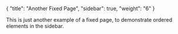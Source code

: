 {
    "title": "Another Fixed Page",
    "sidebar": true,
    "weight": "6"
}

This is just another example of a fixed page, to demonstrate ordered elements in the sidebar.
